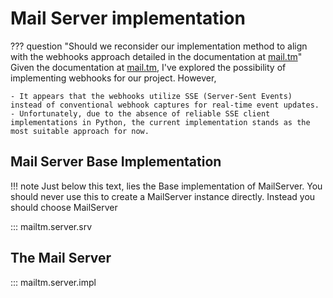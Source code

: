 # Mail Server implementation

??? question "Should we reconsider our implementation method to align with the webhooks approach detailed in the documentation at [mail.tm](https://docs.mail.tm/#listen-to-messages)"
    Given the documentation at [mail.tm](https://docs.mail.tm/#listen-to-messages),
    I've explored the possibility of implementing webhooks for our project. However,
    
    - It appears that the webhooks utilize SSE (Server-Sent Events) instead of conventional webhook captures for real-time event updates.
    - Unfortunately, due to the absence of reliable SSE client implementations in Python, the current implementation stands as the most suitable approach for now.


## Mail Server Base Implementation
!!! note 
    Just below this text, lies the Base implementation of MailServer. You should never use this to create a MailServer instance directly. Instead you should choose MailServer

::: mailtm.server.srv

## The Mail Server

::: mailtm.server.impl